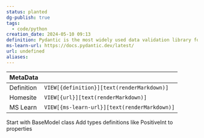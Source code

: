 ```yaml
---
status: planted
dg-publish: true
tags:
  - code/python
creation_date: 2024-05-10 09:13
definition: Pydantic is the most widely used data validation library for Python.
ms-learn-url: https://docs.pydantic.dev/latest/
url: undefined
aliases:
---
```


| MetaData   |                                              |
| ---------- | -------------------------------------------- |
| Definition | `VIEW[{definition}][text(renderMarkdown)]`   |
| Homesite   | `VIEW[{url}][text(renderMarkdown)]`          |
| MS Learn   | `VIEW[{ms-learn-url}][text(renderMarkdown)]` |

Start with BaseModel class
Add types definitions like PositiveInt to properties
